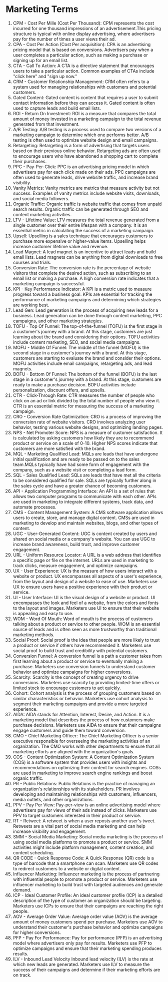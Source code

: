 # Marketing Terms

1. CPM - Cost Per Mille (Cost Per Thousand): CPM represents the cost incurred for one thousand impressions of an advertisement.This pricing structure is typical with online display advertising, where advertisers pay for the number of times a user views their ad.
2. CPA - Cost Per Action (Cost Per acquisition): CPA is an advertising pricing model that is based on conversions. Advertisers pay when a user completes a particular action, such as making a purchase or signing up for an email list.
3. CTA - Call To Action: A CTA is a directive statement that encourages users to take a particular action. Common examples of CTAs include "click here" and "sign up now."
4. CRM - Customer Relationship Management: CRM often refers to a system used for managing relationships with customers and potential customers.
5. Gated Content: Gated content is content that requires a user to submit contact information before they can access it. Gated content is often used to capture leads and build email lists.
6. ROI - Return On Investment: ROI is a measure that compares the total amount of money invested in a marketing campaign to the total revenue generated from that investment.
7. A/B Testing: A/B testing is a process used to compare two versions of a marketing campaign to determine which one performs better. A/B testing is often used to optimize website design and email campaigns.
8. Retargeting: Retargeting is a form of advertising that targets users based on their previous online behavior. Retargeting ads are often used to encourage users who have abandoned a shopping cart to complete their purchases.
9. PPC - Pay-Per-Click: PPC is an advertising pricing model in which advertisers pay for each click made on their ads. PPC campaigns are often used to generate leads, drive website traffic, and increase brand visibility.
10. Vanity Metrics: Vanity metrics are metrics that measure activity but not success. Examples of vanity metrics include website visits, downloads, and social media followers.
11. Organic Traffic: Organic traffic is website traffic that comes from unpaid search results. Organic traffic can be generated through SEO and content marketing activities.
12. LTV - Lifetime Value: LTV measures the total revenue generated from a single customer over their entire lifespan with a company. It is an essential metric in calculating the success of a marketing campaign.
13. Upsell: Upselling is a sales technique that encourages customers to purchase more expensive or higher-value items. Upselling helps increase customer lifetime value and revenue.
14. Lead Magnet: A lead magnet is an incentive to attract leads and build email lists. Lead magnets can be anything from digital downloads to free courses and trials.
15. Conversion Rate: The conversion rate is the percentage of website visitors that complete the desired action, such as subscribing to an email list or making a purchase. A high conversion rate indicates that a marketing campaign is successful.
16. KPI - Key Performance Indicator: A KPI is a metric used to measure progress toward a business goal. KPIs are essential for tracking the performance of marketing campaigns and determining which strategies are working best.
17. Lead Gen: Lead generation is the process of acquiring new leads for a business. Lead generation can be done through content marketing, PPC campaigns, and other marketing strategies.
18. TOFU - Top Of Funnel: The top-of-the-funnel (TOFU) is the first stage in a customer's journey with a brand. At this stage, customers are just learning about the brand and considering their options. TOFU activities include content marketing, SEO, and social media campaigns.
19. MOFU - Middle Of Funnel: The middle of the funnel (MOFU) is the second stage in a customer's journey with a brand. At this stage, customers are starting to evaluate the brand and consider their options. MOFU activities include email campaigns, retargeting ads, and lead magnets.
20. BOFU - Bottom Of Funnel: The bottom of the funnel (BOFU) is the last stage in a customer's journey with a brand. At this stage, customers are ready to make a purchase decision. BOFU activities include personalization, discount offers, and upsells.
21. CTR - Click-Through Rate: CTR measures the number of people who click on an ad or link divided by the total number of people who view it. CTR is an essential metric for measuring the success of a marketing campaign.
22. CRO - Conversion Rate Optimization: CRO is a process of improving the conversion rate of website visitors. CRO involves analyzing user behavior, testing various website designs, and optimizing landing pages.
23. NPS - Net Promoter Score: NPS is a measure of customer satisfaction. It is calculated by asking customers how likely they are to recommend product or service on a scale of 0-10. Higher NPS scores indicate that customers are more satisfied with the brand.
24. MQL - Marketing Qualified Lead: MQLs are leads that have undergone initial qualification and are ready to be passed on to the sales team.MQLs typically have had some form of engagement with the company, such as a website visit or completing a lead form.
25. SQL - Sales Qualified Lead: SQLs are leads that have met all the criteria to be considered qualified for sale. SQLs are typically further along in the sales cycle and have a greater chance of becoming customers.
26. API - Application Programming Interface: An API is a set of rules that allows two computer programs to communicate with each other. APIs are used in marketing to integrate different systems, track data, and automate processes.
27. CMS - Content Management System: A CMS software application allows users to create, store, and manage digital content. CMSs are used in marketing to develop and maintain websites, blogs, and other types of content.
28. UGC - User-Generated Content: UGC is content created by users and shared on social media or a company's website. You can use UGC to increase brand awareness, build trust, and improve customer engagement.
29. URL - Uniform Resource Locator: A URL is a web address that identifies a specific page or file on the internet. URLs are used in marketing to track clicks, measure engagement, and optimize campaigns.
30. UX - User Experience: UX is the measure of how users interact with a website or product. UX encompasses all aspects of a user's experience, from the layout and design of a website to ease of use. Marketers use UX to ensure users have a positive experience with their product or service.
31. UI - User Interface: UI is the visual design of a website or product. UI encompasses the look and feel of a website, from the colors and fonts to the layout and images. Marketers use UI to ensure that their website is appealing and easy to use.
32. WOM - Word Of Mouth: Word of mouth is the process of customers talking about a product or service to other people. WOM is an essential source of leads and is often seen as more trustworthy than traditional marketing methods.
33. Social Proof: Social proof is the idea that people are more likely to trust a product or service if others have recommended it. Marketers use social proof to build trust and credibility with potential customers.
34. Conversion Funnel: A conversion funnel is a path a customer takes from first learning about a product or service to eventually making a purchase. Marketers use conversion funnels to understand customer behavior and optimize campaigns for higher conversions.
35. Scarcity: Scarcity is the concept of creating urgency to drive conversions. Marketers use scarcity by providing limited-time offers or limited stock to encourage customers to act quickly.
36. Cohort: Cohort analysis is the process of grouping customers based on similar characteristics or behavior. Marketers use cohort analysis to segment their marketing campaigns and provide a more targeted experience.
37. AIDA: AIDA stands for Attention, Interest, Desire, and Action. It is a marketing model that describes the process of how customers make purchase decisions. Marketers use AIDA to ensure that their campaigns engage customers and guide them toward conversion.
38. CMO - Chief Marketing Officer: The Chief Marketing Officer is a senior executive responsible for overseeing the marketing activities of an organization. The CMO works with other departments to ensure that all marketing efforts are aligned with the organization's goals.
39. COS - Content Optimization System: A Content Optimization System (COS) is a software system that provides users with insights and recommendations on optimizing their content for search engines. COSs are used in marketing to improve search engine rankings and boost organic traffic.
40. PR - Public Relations: Public Relations is the practice of managing an organization's relationships with its stakeholders. PR involves developing and maintaining relationships with customers, influencers, media outlets, and other organizations.
41. PPV - Pay Per View: Pay-per-view is an online advertising model where advertisers pay for views of their ads instead of clicks. Marketers use PPV to target customers interested in their product or service.
42. RT - Retweet: A retweet is when a user reposts another user's tweet. Retweets are a vital part of social media marketing and can help increase visibility and engagement.
43. SMM - Social Media Marketing: Social media marketing is the process of using social media platforms to promote a product or service. SMM activities might include platform management, content creation, and content scheduling.
44. QR CODE - Quick Response Code: A Quick Response (QR) code is a type of barcode that a smartphone can scan. Marketers use QR codes to redirect customers to a website or digital content.
45. Influencer Marketing: Influencer marketing is the process of partnering with influential people to promote a product or service. Marketers use influencer marketing to build trust with targeted audiences and generate demand.
46. ICP - Ideal Customer Profile: An ideal customer profile (ICP) is a detailed description of the type of customer an organization should be targeting. Marketers use ICPs to ensure that their campaigns are reaching the right people.
47. AOV - Average Order Value: Average order value (AOV) is the average amount of money customers spend per purchase. Marketers use AOV to understand their customer's purchase behavior and optimize campaigns for higher conversions.
48. PFP - Pay For Performance: Pay for performance (PFP) is an advertising model where advertisers only pay for results. Marketers use PFP to optimize campaigns and ensure that their marketing spending produces results.
49. ILV - Inbound Lead Velocity Inbound lead velocity (ILV) is the rate at which new leads are generated. Marketers use ILV to measure the success of their campaigns and determine if their marketing efforts are on track.